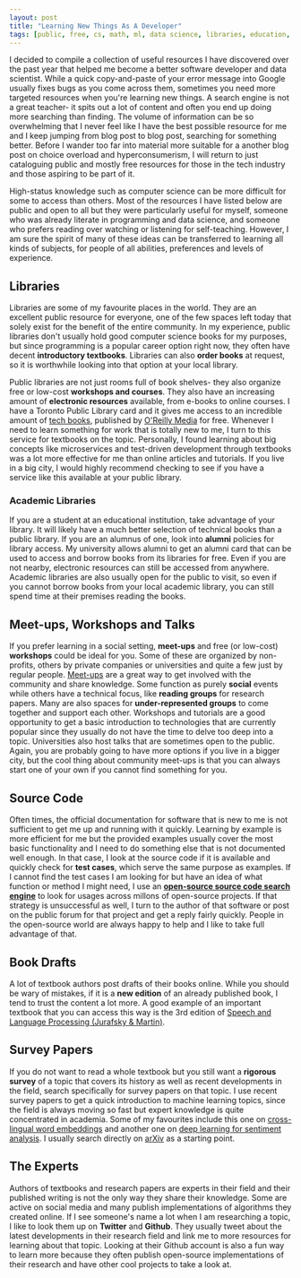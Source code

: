 ```yaml
---
layout: post
title: "Learning New Things As A Developer"
tags: [public, free, cs, math, ml, data science, libraries, education, learning]
---
```


I decided to compile a collection of useful resources I have discovered over the past year that helped me become a better software developer and data scientist. While a quick copy-and-paste of your error message into Google usually fixes bugs as you come across them, sometimes you need more targeted resources when you're learning new things. A search engine is not a great teacher- it spits out a lot of content and often you end up doing more searching than finding. The volume of information can be so overwhelming that I never feel like I have the best possible resource for me and I keep jumping from blog post to blog post, searching for something better. Before I wander too far into material more suitable for a another blog post on choice overload and hyperconsumerism, I will return to just cataloguing public and mostly free resources for those in the tech industry and those aspiring to be part of it. 

High-status knowledge such as computer science can be more difficult for some to access than others. Most of the resources I have listed below are public and open to all but they were particularly useful for myself, someone who was already literate in programming and data science, and someone who prefers reading over watching or listening for self-teaching. However, I am sure the spirit of many of these ideas can be transferred to learning all kinds of subjects, for people of all abilities, preferences and levels of experience.

<!--more-->

## Libraries
Libraries are some of my favourite places in the world. They are an excellent public resource for everyone, one of the few spaces left today that solely exist for the benefit of the entire community. In my experience, public libraries don't usually hold good computer science books for my purposes, but since programming is a popular career option right now, they often have decent **introductory textbooks**. Libraries can also **order books** at request, so it is worthwhile looking into that option at your local library. 

Public libraries are not just rooms full of book shelves- they also organize free or low-cost **workshops and courses**. They also have an increasing amount of **electronic resources** available, from e-books to online courses. I have a Toronto Public Library card and it gives me access to an incredible amount of [tech books](https://www.torontopubliclibrary.ca/elearning/), published by [O'Reilly Media](http://shop.oreilly.com/) for free. Whenever I need to learn something for work that is totally new to me, I turn to this service for textbooks on the topic. Personally, I found learning about big concepts like microservices and test-driven development through textbooks was a lot more effective for me than online articles and tutorials. If you live in a big city, I would highly recommend checking to see if you have a service like this available at your public library.

### Academic Libraries
If you are a student at an educational institution, take advantage of your library. It will likely have a much better selection of technical books than a public library. If you are an alumnus of one, look into **alumni** policies for library access. My university allows alumni to get an alumni card that can be used to access and borrow books from its libraries for free. Even if you are not nearby, electronic resources can still be accessed from anywhere. Academic libraries are also usually open for the public to visit, so even if you cannot borrow books from your local academic library, you can still spend time at their premises reading the books.

## Meet-ups, Workshops and Talks
If you prefer learning in a social setting, **meet-ups** and free (or low-cost) **workshops** could be ideal for you. Some of these are organized by non-profits, others by private companies or universities and quite a few just by regular people. [Meet-ups](https://www.meetup.com) are a great way to get involved with the community and share knowledge. Some function as purely **social** events while others have a technical focus, like **reading groups** for research papers. Many are also spaces for **under-represented groups** to come together and support each other. Workshops and tutorials are a good opportunity to get a basic introduction to technologies that are currently popular since they usually do not have the time to delve too deep into a topic. Universities also host talks that are sometimes open to the public. Again, you are probably going to have more options if you live in a bigger city, but the cool thing about community meet-ups is that you can always start one of your own if you cannot find something for you.

## Source Code
Often times, the official documentation for software that is new to me is not sufficient to get me up and running with it quickly. Learning by example is more efficient for me but the provided examples usually cover the most basic functionality and I need to do something else that is not documented well enough. In that case, I look at the source code if it is available and quickly check for **test cases**, which serve the same purpose as examples. If I cannot find the test cases I am looking for but have an idea of what function or method I might need, I use an [**open-source source code search engine**](https://searchcode.com/) to look for usages across millons of open-source projects. If that strategy is unsuccessful as well, I turn to the author of that software or post on the public forum for that project and get a reply fairly quickly. People in the open-source world are always happy to help and I like to take full advantage of that.

## Book Drafts
A lot of textbook authors post drafts of their books online. While you should be wary of mistakes, if it is a **new edition** of an already published book, I tend to trust the content a lot more. A good example of an important textbook that you can access this way is the 3rd edition of [Speech and Language Processing (Jurafsky & Martin)](https://web.stanford.edu/~jurafsky/slp3/). 

## Survey Papers
If you do not want to read a whole textbook but you still want a **rigorous survey** of a topic that covers its history as well as recent developments in the field, search specifically for survey papers on that topic. I use recent survey papers to get a quick introduction to machine learning topics, since the field is always moving so fast but expert knowledge is quite concentrated in academia. Some of my favourites include this one on [cross-lingual word embeddings](https://arxiv.org/abs/1706.04902) and another one on [deep learning for sentiment analysis](https://arxiv.org/abs/1801.07883). I usually search directly on [arXiv](https://arxiv.org/) as a starting point.

## The Experts
Authors of textbooks and research papers are experts in their field and their published writing is not the only way they share their knowledge. Some are active on social media and many publish implementations of algorithms they created online. If I see someone's name a lot when I am researching a topic, I like to look them up on **Twitter** and **Github**. They usually tweet about the latest developments in their research field and link me to more resources for learning about that topic. Looking at their Github account is also a fun way to learn more because they often publish open-source implementations of their research and have other cool projects to take a look at. 

